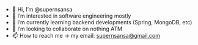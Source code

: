 - 👋 Hi, I’m @supernsansa
- 👀 I’m interested in software engineering mostly
- 🌱 I’m currently learning backend developments (Spring, MongoDB, etc)
- 💞️ I’m looking to collaborate on nothing ATM
- 📫 How to reach me -> my email: supernsansa@gmail.com

<!---
supernsansa/supernsansa is a ✨ special ✨ repository because its `README.md` (this file) appears on your GitHub profile.
You can click the Preview link to take a look at your changes.
--->
